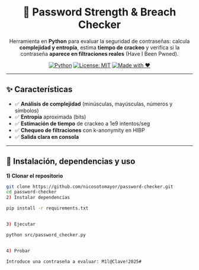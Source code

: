 
<div align="center">

# 🔐 Password Strength & Breach Checker

Herramienta en **Python** para evaluar la seguridad de contraseñas: calcula **complejidad y entropía**, estima **tiempo de crackeo** y verifica si la contraseña **aparece en filtraciones reales** (Have I Been Pwned).

[![Python](https://img.shields.io/badge/Python-3.8%2B-3776AB?logo=python&logoColor=white)](https://www.python.org/)
[![License: MIT](https://img.shields.io/badge/License-MIT-green.svg)](LICENSE)
[![Made with ❤️](https://img.shields.io/badge/Made%20with-❤️-ff69b4.svg)](#)

</div>

---

## ✨ Características
- ✅ **Análisis de complejidad** (minúsculas, mayúsculas, números y símbolos)
- ✅ **Entropía** aproximada (bits)
- ✅ **Estimación de tiempo** de crackeo a 1e9 intentos/seg
- ✅ **Chequeo de filtraciones** con k-anonymity en HIBP
- ✅ **Salida clara en consola**

---

## 🚀 Instalación, dependencias y uso

**1) Clonar el repositorio**
```bash
git clone https://github.com/nicosotomayor/password-checker.git
cd password-checker
2) Instalar dependencias

pip install -r requirements.txt


3) Ejecutar

python src/password_checker.py


4) Probar

Introduce una contraseña a evaluar: M1l@Clave!2025#

